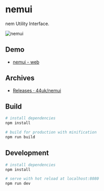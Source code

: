 # nemui

nem Utility Interface.

![nemui](https://user-images.githubusercontent.com/370508/36069323-aa700562-0f2a-11e8-9863-710096b7e70b.gif)


## Demo

* [nemui - web](http://nemui.bitballoon.com/)


## Archives

* [Releases · 44uk/nemui](https://github.com/44uk/nemui/releases)


## Build

``` bash
# install dependencies
npm install

# build for production with minification
npm run build
```


## Development

``` bash
# install dependencies
npm install

# serve with hot reload at localhost:8080
npm run dev
```
